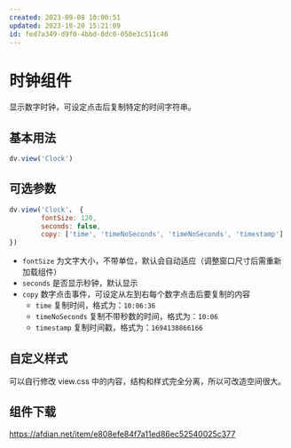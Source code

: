 ```yaml
---
created: 2023-09-08 10:00:51
updated: 2023-10-20 15:21:09
id: fed7a349-d9f0-4bbd-8dc0-058e3c511c46
---
```

# 时钟组件

显示数字时钟，可设定点击后复制特定的时间字符串。

## 基本用法

```js
dv.view('Clock')
```

## 可选参数

```js
dv.view('Clock'， {
        fontSize: 120,
        seconds: false,
        copy: ['time', 'timeNoSeconds', 'timeNoSeconds', 'timestamp']
})
```

- `fontSize` 为文字大小，不带单位，默认会自动适应（调整窗口尺寸后需重新加载组件）
- `seconds` 是否显示秒钟，默认显示
- `copy` 数字点击事件，可设定从左到右每个数字点击后要复制的内容
  - `time` 复制时间，格式为：`10:06:36`
  - `timeNoSeconds` 复制不带秒数的时间，格式为：`10:06`
  - `timestamp` 复制时间戳，格式为：`1694138866166`

## 自定义样式

可以自行修改 view.css 中的内容，结构和样式完全分离，所以可改造空间很大。

## 组件下载

https://afdian.net/item/e808efe84f7a11ed86ec52540025c377